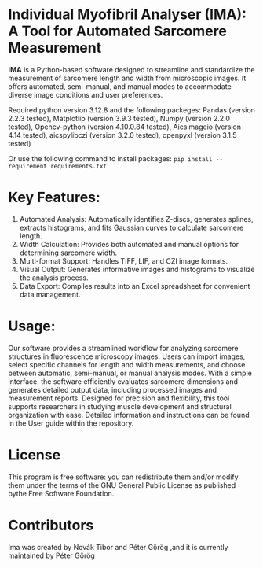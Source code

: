 # Individual Myofibril Analyser (IMA): A Tool for Automated Sarcomere Measurement
**IMA** is a Python-based software designed to streamline and standardize the measurement of sarcomere length and width from microscopic images. It offers automated, semi-manual, and manual modes to accommodate diverse image conditions and user preferences.

Required python version 3.12.8 and the following packeges: Pandas (version 2.2.3 tested), Matplotlib (version 3.9.3 tested), Numpy (version 2.2.0 tested), Opencv-python (version 4.10.0.84 tested), Aicsimageio (version 4.14 tested), aicspylibczi (version 3.2.0 tested), openpyxl (version 3.1.5 tested)

Or use the following command to install packages: `pip install --requirement requirements.txt`

# Key Features:

1. Automated Analysis: Automatically identifies Z-discs, generates splines, extracts histograms, and fits Gaussian curves to calculate sarcomere length.
2. Width Calculation: Provides both automated and manual options for determining sarcomere width.
3. Multi-format Support: Handles TIFF, LIF, and CZI image formats.
4. Visual Output: Generates informative images and histograms to visualize the analysis process.
5. Data Export: Compiles results into an Excel spreadsheet for convenient data management.

# Usage:
Our software provides a streamlined workflow for analyzing sarcomere structures in fluorescence microscopy images. Users can import images, select specific channels for length and width measurements, and choose between automatic, semi-manual, or manual analysis modes. With a simple interface, the software efficiently evaluates sarcomere dimensions and generates detailed output data, including processed images and measurement reports. Designed for precision and flexibility, this tool supports researchers in studying muscle development and structural organization with ease. Detailed information and instructions can be found in the User guide within the repository.

# License
This program is free software: you can redistribute them and/or modify them under the terms of the GNU General Public License as published bythe Free Software Foundation.

# Contributors
Ima was created by Novák Tibor and Péter Görög ,and it is currently maintained by Péter Görög
